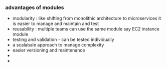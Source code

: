 ### advantages of modules
- modularity : like shifting from monolithic architecture to microservices it is easier to manage and maintain and test
- reusability : multiple teams can use the same module say EC2 instance module
- testing and validation - can be tested individually
- a scalabale approach to manage complexity
- easier versioning and maintenance
- 
- 
